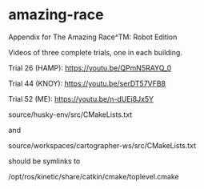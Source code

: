 # amazing-race
Appendix for The Amazing Race^TM: Robot Edition

Videos of three complete trials, one in each building.

Trial 26 (HAMP): https://youtu.be/QPmN5RAYQ_0

Trial 44 (KNOY): https://youtu.be/serDT57VFB8

Trial 52 (ME): https://youtu.be/n-dUEj8Jx5Y

source/husky-env/src/CMakeLists.txt

and

source/workspaces/cartographer-ws/src/CMakeLists.txt

should be symlinks to

/opt/ros/kinetic/share/catkin/cmake/toplevel.cmake
